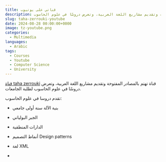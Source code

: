 ```yaml
---
title: قناتي على يوتيوب
description: قناة تهتم بالمصادر المفتوحة وتقديم مشاريع اللغة العربية، وتعرض دروسّا في علوم الحاسوب
slug: taha-zerrouki-youtube
date: 2024-08-28 00:00:00+0000
image: tz-youtube.png
categories:
  - Multimedia
languages:
  - Arabic
tags:
  - Courses
  - Youtube
  - Computer Science
  - University
---
```


[قناة taha zerrouki](https://www.youtube.com/@taha.zerrouki) قناة تهتم بالمصادر المفتوحة وتقديم مشاريع اللغة العربية، وتعرض دروسّا في علوم الحاسوب لطلبة الجامعات.

تقدم دروسا في علوم الحاسوب:

 - بنية الآلة سنة أولى جامعي
 - الجبر البولياني
 - الدارات المنطقية
 - أنماط التصميم Design patterns
 - لغة XML
 
 - 
